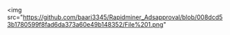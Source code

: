  <img src="https://github.com/baari3345/Rapidminer_Adsapproval/blob/008dcd53b1780599f8fad6da373a60e49b148352/File%201.png"
